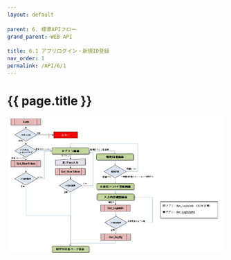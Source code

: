 ```yaml
---
layout: default

parent: 6. 標準APIフロー
grand_parent: WEB API

title: 6.1 アプリログイン・新規ID登録
nav_order: 1
permalink: /API/6/1
---
```


# {{ page.title }}

<a href="/img/API/6.1.アプリログイン・新規ID登録.jpeg" target="_blank">
<img src="/img/API/6.1.アプリログイン・新規ID登録.jpeg" alt="search tokui">
</a>